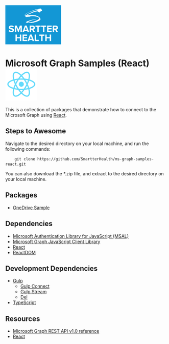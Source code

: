 <img src="smartterhealth.png" width="175" />

# Microsoft Graph Samples (React) <img src="react.png" width="100" valign="middle" />

This is a collection of packages that demonstrate how to connect to the Microsoft Graph using [React].

## Steps to Awesome

Navigate to the desired directory on your local machine, and run the following commands:

```
	git clone https://github.com/SmartterHealth/ms-graph-samples-react.git
```
You can also download the *.zip file, and extract to the desired directory on your local machine.

## Packages

* [OneDrive Sample](onedrive/README.md)

## Dependencies

* [Microsoft Authentication Library for JavaScript (MSAL)](https://www.npmjs.com/package/msal) 
* [Microsoft Graph JavaScript Client Library](https://www.npmjs.com/package/@microsoft/microsoft-graph-client)
* [React](https://www.npmjs.com/package/react)
* [ReactDOM](https://www.npmjs.com/package/react-dom)

## Development Dependencies

* [Gulp](https://www.npmjs.com/package/gulp)
	* [Gulp Connect](https://www.npmjs.com/package/gulp-connect)
	* [Gulp Stream](https://www.npmjs.com/package/gulp-stream)
	* [Del](https://www.npmjs.com/package/del)
* [TypeScript](https://www.npmjs.com/package/typescript)

## Resources
* [Microsoft Graph REST API v1.0 reference](https://docs.microsoft.com/en-us/graph/api/overview?view=graph-rest-1.0) 
* [React]

[React]:https://reactjs.org
